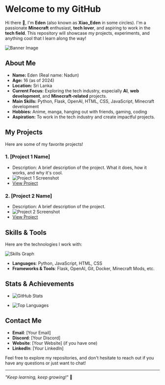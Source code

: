 # Welcome to my GitHub

Hi there 👋, I'm **Eden** (also known as **Xiao_Eden** in some circles). I'm a passionate **Minecraft** enthusiast, **tech lover**, and aspiring to work in the **tech field**. This repository will showcase my projects, experiments, and anything cool that I learn along the way!

![Banner Image](https://your-image-link.com/banner.jpg) <!-- You can add a banner image here -->

## About Me

- **Name:** Eden (Real name: Nadun)
- **Age:** 16 (as of 2024)
- **Location:** Sri Lanka
- **Current Focus:** Exploring the tech industry, especially **AI**, **web development**, and **Minecraft-related** projects.
- **Main Skills:** Python, Flask, OpenAI, HTML, CSS, JavaScript, Minecraft development
- **Hobbies:** Anime, manga, hanging out with friends, gaming, coding
- **Aspiration:** To work in the tech industry and create impactful projects.

## My Projects

Here are some of my favorite projects!

### 1. **[Project 1 Name]**
   - Description: A brief description of the project. What it does, how it works, and why it's cool.
   - ![Project 1 Screenshot](https://your-image-link.com/project1.jpg) <!-- Add a screenshot or image related to the project -->
   - [View Project](https://github.com/your-username/project1)

### 2. **[Project 2 Name]**
   - Description: A brief description of the project.
   - ![Project 2 Screenshot](https://your-image-link.com/project2.jpg)
   - [View Project](https://github.com/your-username/project2)

## Skills & Tools

Here are the technologies I work with:

![Skills Graph](https://your-image-link.com/skills-graph.png) <!-- Add a skills graph image -->

- **Languages**: Python, JavaScript, HTML, CSS
- **Frameworks & Tools**: Flask, OpenAI, Git, Docker, Minecraft Mods, etc.
  
## Stats & Achievements

- ![GitHub Stats](https://github-readme-stats.vercel.app/api?username=your-username&show_icons=true&hide_title=true) <!-- Add your GitHub stats -->

- ![Top Languages](https://github-readme-stats.vercel.app/api/top-langs/?username=your-username&layout=compact) <!-- Top languages you've worked with -->

## Contact Me

- **Email**: [Your Email]
- **Discord**: [Your Discord]
- **Website**: [Your Website] (if you have one)
- **LinkedIn**: [Your LinkedIn]

Feel free to explore my repositories, and don't hesitate to reach out if you have any questions or just want to chat!

---

*"Keep learning, keep growing!"* 🌱
